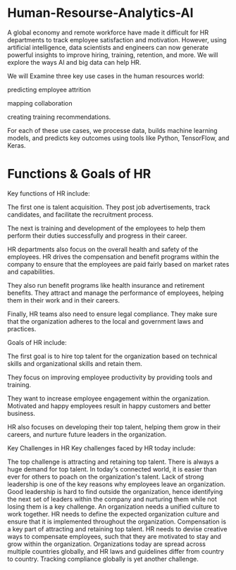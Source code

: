 # Human-Resourse-Analytics-AI

A global economy and remote workforce have made it difficult for HR departments to track employee satisfaction and motivation. However, using artificial intelligence, data scientists and engineers can now generate powerful insights to improve hiring, training, retention, and more. We will explore the ways AI and big data can help HR.

We will Examine three key use cases in the human resources world:

predicting employee attrition

mapping collaboration

creating training recommendations.

For each of these use cases, we processe data, builds machine learning models, and predicts key outcomes using tools like Python, TensorFlow, and Keras.

# Functions & Goals of HR
Key functions of HR include:

The first one is talent acquisition. They post job advertisements, track candidates, and facilitate the recruitment process.

The next is training and development of the employees to help them perform their duties successfully and progress in their career.

HR departments also focus on the overall health and safety of the employees. HR drives the compensation and benefit programs within the company to ensure that the employees are paid fairly based on market rates and capabilities.

They also run benefit programs like health insurance and retirement benefits. They attract and manage the performance of employees, helping them in their work and in their careers.

Finally, HR teams also need to ensure legal compliance. They make sure that the organization adheres to the local and government laws and practices.

Goals of HR include:

The first goal is to hire top talent for the organization based on technical skills and organizational skills and retain them.

They focus on improving employee productivity by providing tools and training.

They want to increase employee engagement within the organization. Motivated and happy employees result in happy customers and better business.

HR also focuses on developing their top talent, helping them grow in their careers, and nurture future leaders in the organization.

Key Challenges in HR
Key challenges faced by HR today include:

The top challenge is attracting and retaining top talent. There is always a huge demand for top talent. In today's connected world, it is easier than ever for others to poach on the organization's talent. Lack of strong leadership is one of the key reasons why employees leave an organization. Good leadership is hard to find outside the organization, hence identifying the next set of leaders within the company and nurturing them while not losing them is a key challenge. An organization needs a unified culture to work together. HR needs to define the expected organization culture and ensure that it is implemented throughout the organization. Compensation is a key part of attracting and retaining top talent. HR needs to devise creative ways to compensate employees, such that they are motivated to stay and grow within the organization. Organizations today are spread across multiple countries globally, and HR laws and guidelines differ from country to country.
Tracking compliance globally is yet another challenge.
